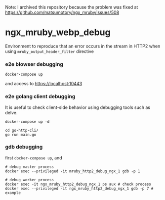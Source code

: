 Note: I archived this repository because the problem was fixed at https://github.com/matsumotory/ngx_mruby/issues/508

# ngx_mruby_webp_debug

Environment to reproduce that an error occurs in the stream in HTTP2 when using `mruby_output_header_filter` directive

### e2e blowser debugging

```
docker-compose up
```

and access to [https://localhost:10443](https://localhost:10443)

### e2e golang client debugging

It is useful to check client-side behavior using debugging tools such as delve.

```
docker-compose up -d

cd go-http-cli/
go run main.go
```

### gdb debugging

first `docker-compose up`, and

```
# debug master process
docker exec --privileged -it mruby_http2_debug_ngx_1 gdb -p 1

# debug worker process
docker exec -it ngx_mruby_http2_debug_ngx_1 ps aux # check process
docker exec --privileged -it ngx_mruby_http2_debug_ngx_1 gdb -p 7 # example
```
